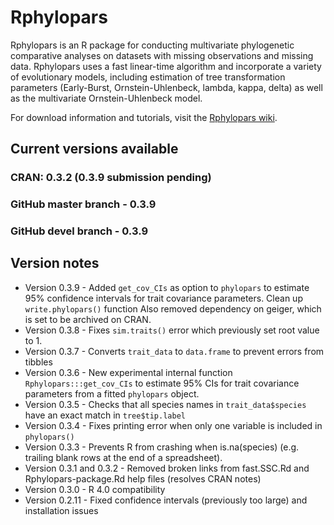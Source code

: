 # Rphylopars
Rphylopars is an R package for conducting multivariate phylogenetic comparative analyses on datasets with missing observations and missing data. Rphylopars uses a fast linear-time algorithm and incorporate a variety of evolutionary models, including estimation of tree transformation parameters (Early-Burst, Ornstein-Uhlenbeck, lambda, kappa, delta) as well as the multivariate Ornstein-Uhlenbeck model.

For download information and tutorials, visit the [Rphylopars wiki](https://github.com/ericgoolsby/Rphylopars/wiki).

## Current versions available
### CRAN: 0.3.2 (0.3.9 submission pending)
### GitHub master branch - 0.3.9
### GitHub devel branch - 0.3.9

## Version notes
* Version 0.3.9 - Added `get_cov_CIs` as option to `phylopars` to estimate 95% confidence intervals for trait covariance parameters. Clean up `write.phylopars()` function Also removed dependency on geiger, which is set to be archived on CRAN.
* Version 0.3.8 - Fixes `sim.traits()` error which previously set root value to 1.
* Version 0.3.7 - Converts `trait_data` to `data.frame` to prevent errors from tibbles
* Version 0.3.6 - New experimental internal function `Rphylopars:::get_cov_CIs` to estimate 95% CIs for trait covariance parameters from a fitted `phylopars` object.
* Version 0.3.5 - Checks that all species names in `trait_data$species` have an exact match in `tree$tip.label`
* Version 0.3.4 - Fixes printing error when only one variable is included in `phylopars()`
* Version 0.3.3 - Prevents R from crashing when is.na(species) (e.g. trailing blank rows at the end of a spreadsheet).
* Version 0.3.1 and 0.3.2 - Removed broken links from fast.SSC.Rd and Rphylopars-package.Rd help files (resolves CRAN notes)
* Version 0.3.0 - R 4.0 compatibility
* Version 0.2.11 - Fixed confidence intervals (previously too large) and installation issues
